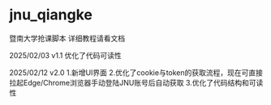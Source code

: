 # jnu_qiangke
暨南大学抢课脚本
详细教程请看文档

2025/02/03  v1.1 
优化了代码可读性

2025/02/12  v2.0 
1.新增UI界面
2.优化了cookie与token的获取流程，现在可直接拉起Edge/Chrome浏览器手动登陆JNU账号后自动获取
3.优化了代码结构和可读性

